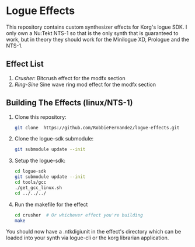 # Logue Effects 
This repository contains custom synthesizer effects for Korg's logue SDK. 
I only own a Nu:Tekt NTS-1 so that is the only synth that is guaranteed to work, but in theory they should work for the Minilogue XD, Prologue and the NTS-1.

## Effect List
1. *Crusher*: Bitcrush effect for the modfx section
2. *Ring-Sine* Sine wave ring mod effect for the modfx section

## Building The Effects (linux/NTS-1)
1. Clone this repository:
    ```bash
    git clone  https://github.com/RobbieFernandez/logue-effects.git
    ```
2. Clone the logue-sdk submodule:
    ```bash
    git submodule update --init
    ```
3. Setup the logue-sdk:
    ```bash
    cd logue-sdk
    git submodule update --init
    cd tools/gcc
    ./get_gcc_linux.sh
    cd ../../../
    ```
4. Run the makefile for the effect
    ```bash
    cd crusher  # Or whichever effect you're building
    make
    ```

You should now have a .ntkdigiunit in the effect's directory which can be loaded into your synth via logue-cli or the korg librarian application.

